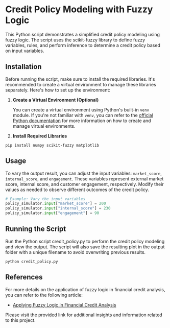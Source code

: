 # Credit Policy Modeling with Fuzzy Logic

This Python script demonstrates a simplified credit policy modeling using fuzzy logic. The script uses the scikit-fuzzy library to define fuzzy variables, rules, and perform inference to determine a credit policy based on input variables.

## Installation

Before running the script, make sure to install the required libraries. It's recommended to create a virtual environment to manage these libraries separately. Here's how to set up the environment:

1. **Create a Virtual Environment (Optional)**

   You can create a virtual environment using Python's built-in `venv` module. If you're not familiar with `venv`, you can refer to the [official Python documentation](https://docs.python.org/3/library/venv.html) for more information on how to create and manage virtual environments.

2. **Install Required Libraries**

```
pip install numpy scikit-fuzzy matplotlib
```

## Usage

To vary the output result, you can adjust the input variables: `market_score`, `internal_score`, and `engagement`. These variables represent external market score, internal score, and customer engagement, respectively. Modify their values as needed to observe different outcomes of the credit policy.

```python
# Example: Vary the input variables
policy_simulator.input["market_score"] = 200
policy_simulator.input["internal_score"] = 230
policy_simulator.input["engagement"] = 90
```

## Running the Script

Run the Python script credit_policy.py to perform the credit policy modeling and view the output. The script will also save the resulting plot in the output folder with a unique filename to avoid overwriting previous results.

```
python credit_policy.py
```

## References

For more details on the application of fuzzy logic in financial credit analysis, you can refer to the following article:

- [Applying Fuzzy Logic in Financial Credit Analysis](https://medium.com/datarisk-io/aplicando-l%C3%B3gica-fuzzy-na-an%C3%A1lise-financeira-de-cr%C3%A9dito-6b728cd46abc)

Please visit the provided link for additional insights and information related to this project.
